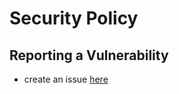 # Security Policy

## Reporting a Vulnerability

- create an issue [here](https://github.com/stufield/gitr/issues/)
